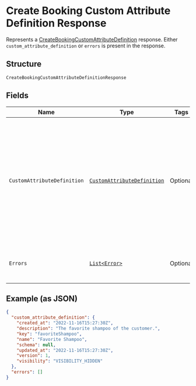 
# Create Booking Custom Attribute Definition Response

Represents a [CreateBookingCustomAttributeDefinition](../../doc/api/booking-custom-attributes.md#create-booking-custom-attribute-definition) response.
Either `custom_attribute_definition` or `errors` is present in the response.

## Structure

`CreateBookingCustomAttributeDefinitionResponse`

## Fields

| Name | Type | Tags | Description | Getter |
|  --- | --- | --- | --- | --- |
| `CustomAttributeDefinition` | [`CustomAttributeDefinition`](../../doc/models/custom-attribute-definition.md) | Optional | Represents a definition for custom attribute values. A custom attribute definition<br>specifies the key, visibility, schema, and other properties for a custom attribute. | CustomAttributeDefinition getCustomAttributeDefinition() |
| `Errors` | [`List<Error>`](../../doc/models/error.md) | Optional | Any errors that occurred during the request. | List<Error> getErrors() |

## Example (as JSON)

```json
{
  "custom_attribute_definition": {
    "created_at": "2022-11-16T15:27:30Z",
    "description": "The favorite shampoo of the customer.",
    "key": "favoriteShampoo",
    "name": "Favorite Shampoo",
    "schema": null,
    "updated_at": "2022-11-16T15:27:30Z",
    "version": 1,
    "visibility": "VISIBILITY_HIDDEN"
  },
  "errors": []
}
```

